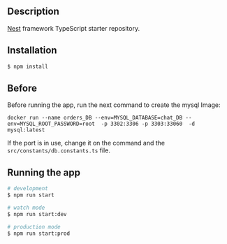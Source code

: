 ## Description

[Nest](https://github.com/nestjs/nest) framework TypeScript starter repository.

## Installation

```bash
$ npm install
```

## Before
Before running the app, run the next command to create the mysql Image:
```
docker run --name orders_DB --env=MYSQL_DATABASE=chat_DB --env=MYSQL_ROOT_PASSWORD=root  -p 3302:3306 -p 3303:33060  -d mysql:latest
```
If the port is in use, change it on the command and the `src/constants/db.constants.ts` file.

## Running the app

```bash
# development
$ npm run start

# watch mode
$ npm run start:dev

# production mode
$ npm run start:prod
```